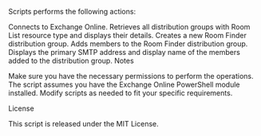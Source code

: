 Scripts performs the following actions:

Connects to Exchange Online.
Retrieves all distribution groups with Room List resource type and displays their details.
Creates a new Room Finder distribution group.
Adds members to the Room Finder distribution group.
Displays the primary SMTP address and display name of the members added to the distribution group.
Notes
 

Make sure you have the necessary permissions to perform the operations.
The script assumes you have the Exchange Online PowerShell module installed.
Modify scripts as needed to fit your specific requirements.

License
 
This script is released under the MIT License.
